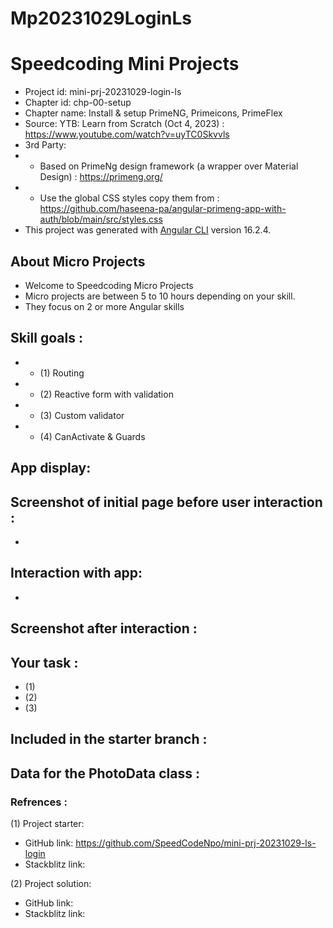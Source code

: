 # Mp20231029LoginLs

# Speedcoding Mini Projects

- Project id: mini-prj-20231029-login-ls
- Chapter id: chp-00-setup
- Chapter name: Install & setup PrimeNG, Primeicons, PrimeFlex
- Source: YTB: Learn from Scratch (Oct 4, 2023) : https://www.youtube.com/watch?v=uyTC0Skvvls
- 3rd Party: 
-   - Based on PrimeNg design framework (a wrapper over Material Design) :  https://primeng.org/
-   - Use the global CSS styles copy them from :  https://github.com/haseena-pa/angular-primeng-app-with-auth/blob/main/src/styles.css
- This project was generated with [Angular CLI](https://github.com/angular/angular-cli) version 16.2.4.

## About Micro Projects

- Welcome to Speedcoding Micro Projects
- Micro projects are between 5 to 10 hours depending on your skill.
- They focus on 2 or more Angular skills


## Skill goals :
- - (1) Routing
- - (2) Reactive form with validation
- - (3) Custom validator
- - (4) CanActivate & Guards

## App display:

  ## Screenshot of initial page before user interaction :

-
## Interaction with app:

-
## Screenshot after interaction :

## Your task :

- (1) 
- (2) 
- (3) 

## Included in the starter branch :

## Data for the PhotoData class :

### Refrences :

(1) Project starter:

- GitHub link: https://github.com/SpeedCodeNpo/mini-prj-20231029-ls-login
- Stackblitz link:

(2) Project solution:

- GitHub link: 
- Stackblitz link: